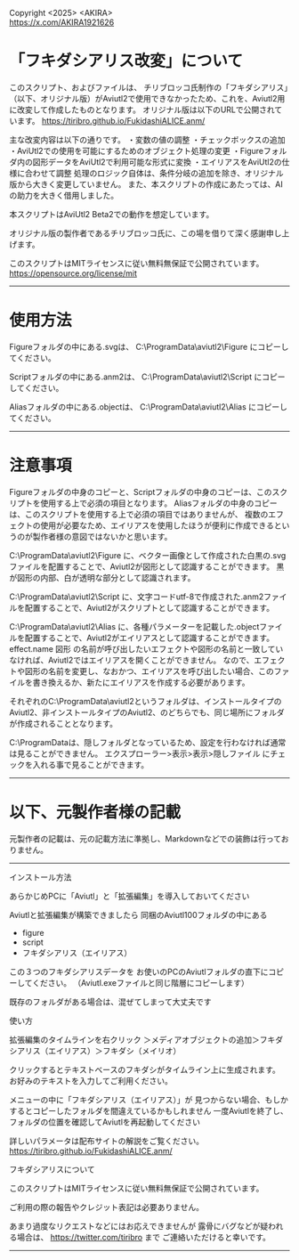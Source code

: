 Copyright \<2025> \<AKIRA>  
https://x.com/AKIRA1921626

# 「フキダシアリス改変」について

このスクリプト、およびファイルは、
チリブロッコ氏制作の「フキダシアリス」（以下、オリジナル版）がAviutl2で使用できなかったため、これを、Aviutl2用に改変して作成したものとなります。
オリジナル版は以下のURLで公開されています。
https://tiribro.github.io/FukidashiALICE.anm/

主な改変内容は以下の通りです。
・変数の値の調整
・チェックボックスの追加
・AviUtl2での使用を可能にするためのオブジェクト処理の変更
・Figureフォルダ内の図形データをAviUtl2で利用可能な形式に変換
・エイリアスをAviUtl2の仕様に合わせて調整
処理のロジック自体は、条件分岐の追加を除き、オリジナル版から大きく変更していません。
また、本スクリプトの作成にあたっては、AIの助力を大きく借用しました。

本スクリプトはAviUtl2 Beta2での動作を想定しています。

オリジナル版の製作者であるチリブロッコ氏に、この場を借りて深く感謝申し上げます。

このスクリプトはMITライセンスに従い無料無保証で公開されています。
https://opensource.org/license/mit

-----

# 使用方法

Figureフォルダの中にある.svgは、
C:\ProgramData\aviutl2\Figure
にコピーしてください。

Scriptフォルダの中にある.anm2は、
C:\ProgramData\aviutl2\Script
にコピーしてください。

Aliasフォルダの中にある.objectは、
C:\ProgramData\aviutl2\Alias
にコピーしてください。

-----

# 注意事項

Figureフォルダの中身のコピーと、Scriptフォルダの中身のコピーは、このスクリプトを使用する上で必須の項目となります。
Aliasフォルダの中身のコピーは、このスクリプトを使用する上で必須の項目ではありませんが、
複数のエフェクトの使用が必要なため、エイリアスを使用したほうが便利に作成できるというのが製作者様の意図ではないかと思います。

C:\ProgramData\aviutl2\Figure
に、ベクター画像として作成された白黒の.svgファイルを配置することで、Aviutl2が図形として認識することができます。
黒が図形の内部、白が透明な部分として認識されます。

C:\ProgramData\aviutl2\Script
に、文字コードutf-8で作成された.anm2ファイルを配置することで、Aviutl2がスクリプトとして認識することができます。

C:\ProgramData\aviutl2\Alias
に、各種パラメーターを記載した.objectファイルを配置することで、Aviutl2がエイリアスとして認識することができます。
effect.name
図形
の名前が呼び出したいエフェクトや図形の名前と一致していなければ、Aviutl2ではエイリアスを開くことができません。
なので、エフェクトや図形の名前を変更し、なおかつ、エイリアスを呼び出したい場合、このファイルを書き換えるか、新たにエイリアスを作成する必要があります。

それぞれのC:\ProgramData\aviutl2というフォルダは、インストールタイプのAviutl2、非インストールタイプのAviutl2、のどちらでも、同じ場所にフォルダが作成されることとなります。

C:\ProgramDataは、隠しフォルダとなっているため、設定を行わなければ通常は見ることができません。
エクスプローラー>表示>表示>隠しファイル
にチェックを入れる事で見ることができます。

------

# 以下、元製作者様の記載
元製作者の記載は、元の記載方法に準拠し、Markdownなどでの装飾は行っておりません。

-----


インストール方法

あらかじめPCに「Aviutl」と「拡張編集」を導入しておいてください

Aviutlと拡張編集が構築できましたら
同梱のAviutl100フォルダの中にある

- figure
- script
- フキダシアリス（エイリアス）

この３つのフキダシアリスデータを
お使いのPCのAviutlフォルダの直下にコピーしてください。
（Aviutl.exeファイルと同じ階層にコピーします）

既存のフォルダがある場合は、混ぜてしまって大丈夫です

使い方

拡張編集のタイムラインを右クリック
＞メディアオブジェクトの追加＞フキダシアリス（エイリアス）＞フキダシ（メイリオ）

クリックするとテキストベースのフキダシがタイムライン上に生成されます。
お好みのテキストを入力してご利用ください。

メニューの中に「フキダシアリス（エイリアス）」が
見つからない場合、もしかするとコピーしたフォルダを間違えているかもしれません
一度Aviutlを終了し、フォルダの位置を確認してAviutlを再起動してください

詳しいパラメータは配布サイトの解説をご覧ください。
https://tiribro.github.io/FukidashiALICE.anm/


フキダシアリスについて

このスクリプトはMITライセンスに従い無料無保証で公開されています。

ご利用の際の報告やクレジット表記は必要ありません。

あまり過度なリクエストなどにはお応えできませんが
露骨にバグなどが疑われる場合は、 https://twitter.com/tiribro まで
ご連絡いただけると幸いです。

-----